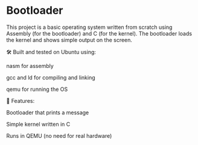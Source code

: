 # Bootloader
This project is a basic operating system written from scratch using Assembly (for the bootloader) and C (for the kernel). The bootloader loads the kernel and shows simple output on the screen.

🛠️ Built and tested on Ubuntu using:

nasm for assembly

gcc and ld for compiling and linking

qemu for running the OS

🔧 Features:

Bootloader that prints a message

Simple kernel written in C

Runs in QEMU (no need for real hardware)

